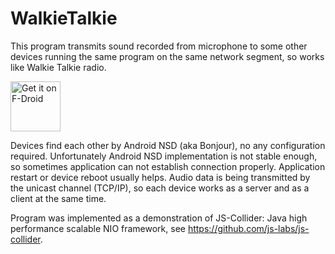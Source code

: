# WalkieTalkie

This program transmits sound recorded from microphone
to some other devices running the same program
on the same network segment, so works like Walkie Talkie radio.

<a href="https://f-droid.org/repository/browse/?fdid=org.jsl.wfwt" target="_blank">
<img src="https://f-droid.org/badge/get-it-on.png" alt="Get it on F-Droid" height="80"/></a>

Devices find each other by Android NSD (aka Bonjour),
no any configuration required. Unfortunately Android NSD
implementation is not stable enough, so sometimes application
can not establish connection properly. Application restart
or device reboot usually helps. Audio data is being transmitted
by the unicast channel (TCP/IP), so each device works as a server and
as a client at the same time.

Program was implemented as a demonstration of JS-Collider:
Java high performance scalable NIO framework, see
https://github.com/js-labs/js-collider.
